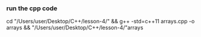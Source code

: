 ### run the cpp code

cd "/Users/user/Desktop/C++/lesson-4/" && g++ -std=c++11 arrays.cpp -o arrays && "/Users/user/Desktop/C++/lesson-4/"arrays
